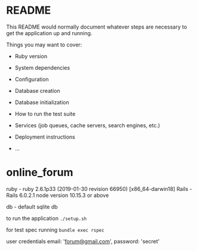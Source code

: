 # README

This README would normally document whatever steps are necessary to get the
application up and running.

Things you may want to cover:

* Ruby version

* System dependencies

* Configuration

* Database creation

* Database initialization

* How to run the test suite

* Services (job queues, cache servers, search engines, etc.)

* Deployment instructions

* ...
# online_forum

ruby - ruby 2.6.1p33 (2019-01-30 revision 66950) [x86_64-darwin18]
Rails - Rails 6.0.2.1
node version 10.15.3 or above

db - default sqlite db

to run  the application `./setup.sh`

for test spec running `bundle exec rspec`

user credentials email: 'forum@gmail.com', password: 'secret'
